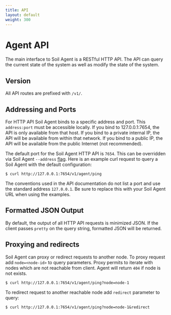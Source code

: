 ```yaml
---
title: API
layout: default
weight: 300
---
```


# Agent API

The main interface to Soil Agent is a RESTful HTTP API. The API can query the current state of the system as well as modify the state of the system.

## Version

All API routes are prefixed with `/v1/`.

## Addressing and Ports

For HTTP API Soil Agent binds to a specific address and port. This `address:port` must be accessible locally. If you bind to 127.0.0.1:7654, the API is only available from that host. If you bind to a private internal IP, the API will be available from within that network. If you bind to a public IP, the API will be available from the public Internet (not recommended).

The default port for the Soil Agent HTTP API is `7654`. This can be overridden via Soil Agent `--address` [flag](/soil/agent/configuration). Here is an example curl request to query a Soil Agent with the default configuration:

```shell
$ curl http://127.0.0.1:7654/v1/agent/ping
```

The conventions used in the API documentation do not list a port and use the standard address `127.0.0.1`. Be sure to replace this with your Soil Agent URL when using the examples.

## Formatted JSON Output

By default, the output of all HTTP API requests is minimized JSON. If the client passes `pretty` on the query string, formatted JSON will be returned.

## Proxying and redirects

Soil Agent can proxy or redirect requests to another node. To proxy request add `node=<node-id>` to query parameters. Proxy permits to iterate with nodes which are not reachable from client. Agent will return `404` if node is not exists.

```shell
$ curl http://127.0.0.1:7654/v1/agent/ping?node=node-1
```

To redirect request to another reachable node add `redirect` parameter to query:

```shell
$ curl http://127.0.0.1:7654/v1/agent/ping?node=node-1&redirect
```
